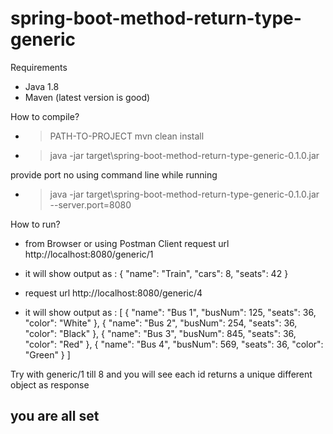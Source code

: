 # spring-boot-method-return-type-generic

Requirements
- Java 1.8
- Maven (latest version is good)


How to compile?
- >PATH-TO-PROJECT mvn clean install
- >java -jar target\spring-boot-method-return-type-generic-0.1.0.jar

provide port no using command line while running
- >java -jar target\spring-boot-method-return-type-generic-0.1.0.jar --server.port=8080

How to run?
- from Browser or using Postman Client request url http://localhost:8080/generic/1
- it will show output as :
  {
    "name": "Train",
    "cars": 8,
    "seats": 42
  }

- request url http://localhost:8080/generic/4
- it will show output as :
  [
    {
        "name": "Bus 1",
        "busNum": 125,
        "seats": 36,
        "color": "White"
    },
    {
        "name": "Bus 2",
        "busNum": 254,
        "seats": 36,
        "color": "Black"
    },
    {
        "name": "Bus 3",
        "busNum": 845,
        "seats": 36,
        "color": "Red"
    },
    {
        "name": "Bus 4",
        "busNum": 569,
        "seats": 36,
        "color": "Green"
    }
  ]  

Try with generic/1 till 8 and you will see each id returns a unique different object as response 
 
you are all set
-


